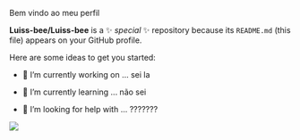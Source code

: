 Bem vindo ao meu perfil


**Luiss-bee/Luiss-bee** is a ✨ _special_ ✨ repository because its `README.md` (this file) appears on your GitHub profile.

Here are some ideas to get you started:

- 🔭 I’m currently working on ... sei la
- 🌱 I’m currently learning ... não sei 

- 🤔 I’m looking for help with ... ???????

![](https://media1.tenor.com/m/yheo1GGu3FwAAAAd/rick-roll-rick-ashley.gif)



